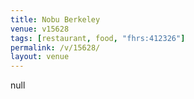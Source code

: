 ```yaml
---
title: Nobu Berkeley
venue: v15628
tags: [restaurant, food, "fhrs:412326"]
permalink: /v/15628/
layout: venue
---
```

null